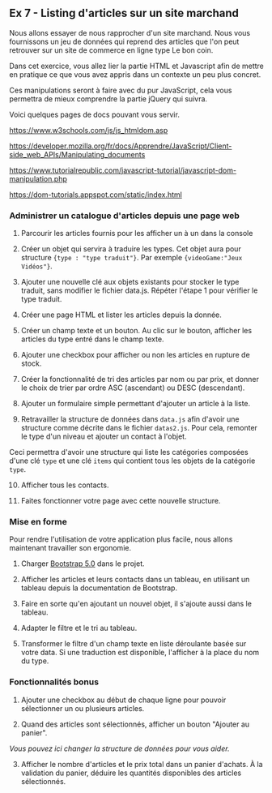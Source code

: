  ## Ex 7 - Listing d'articles sur un site marchand

Nous allons essayer de nous rapprocher d'un site marchand.
Nous vous fournissons un jeu de données qui reprend des articles que l'on peut retrouver sur un site de commerce en ligne type Le bon coin.

Dans cet exercice, vous allez lier la partie HTML et Javascript afin de mettre en pratique ce que vous avez appris dans un contexte un peu plus concret.

Ces manipulations seront à faire avec du pur JavaScript, cela vous permettra de mieux comprendre la partie jQuery qui suivra.

Voici quelques pages de docs pouvant vous servir.

https://www.w3schools.com/js/js_htmldom.asp

https://developer.mozilla.org/fr/docs/Apprendre/JavaScript/Client-side_web_APIs/Manipulating_documents

https://www.tutorialrepublic.com/javascript-tutorial/javascript-dom-manipulation.php

https://dom-tutorials.appspot.com/static/index.html

### Administrer un catalogue d'articles depuis une page web

1. Parcourir les articles fournis pour les afficher un à un dans la console

2. Créer un objet qui servira à traduire les types. Cet objet aura pour structure `{type : "type traduit"}`. Par exemple `{videoGame:"Jeux Vidéos"}`.

3. Ajouter une nouvelle clé aux objets existants pour stocker le type traduit, sans modifier le fichier data.js. Répéter l'étape 1 pour vérifier le type traduit.

4. Créer une page HTML et lister les articles depuis la donnée.

5. Créer un champ texte et un bouton. Au clic sur le bouton, afficher les articles du type entré dans le champ texte.

6. Ajouter une checkbox pour afficher ou non les articles en rupture de stock.

7. Créer la fonctionnalité de tri des articles par nom ou par prix, et donner le choix de trier par ordre ASC (ascendant) ou DESC (descendant).

8. Ajouter un formulaire simple permettant d'ajouter un article à la liste.

9. Retravailler la structure de données dans `data.js` afin d'avoir une structure comme décrite dans le fichier `datas2.js`. Pour cela, remonter le type d'un niveau et ajouter un contact à l'objet.

Ceci permettra d'avoir une structure qui liste les catégories composées d'une clé `type` et une clé `items` qui contient tous les objets de la catégorie `type`.

10. Afficher tous les contacts.

11. Faites fonctionner votre page avec cette nouvelle structure.

### Mise en forme

Pour rendre l'utilisation de votre application plus facile, nous allons maintenant travailler son ergonomie.

1. Charger [Bootstrap 5.0](https://getbootstrap.com/docs/5.0/getting-started/introduction/) dans le projet.

2. Afficher les articles et leurs contacts dans un tableau, en utilisant un tableau depuis la documentation de Bootstrap.

3. Faire en sorte qu'en ajoutant un nouvel objet, il s'ajoute aussi dans le tableau.

4. Adapter le filtre et le tri au tableau.

5. Transformer le filtre d'un champ texte en liste déroulante basée sur votre data. Si une traduction est disponible, l'afficher à la place du nom du type.

### Fonctionnalités bonus

1. Ajouter une checkbox au début de chaque ligne pour pouvoir sélectionner un ou plusieurs articles.

2. Quand des articles sont sélectionnés, afficher un bouton "Ajouter au panier".

_Vous pouvez ici changer la structure de données pour vous aider._

3. Afficher le nombre d'articles et le prix total dans un panier d'achats. À la validation du panier, déduire les quantités disponibles des articles sélectionnés.

